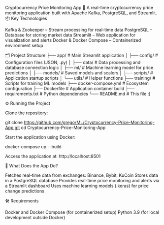 Cryptocurrency Price Monitoring App 🚀
A real-time cryptocurrency price monitoring application built with Apache Kafka, PostgreSQL, and Streamlit.
📦 Key Technologies

Kafka & Zookeeper – Stream processing for real-time data
PostgreSQL – Database for storing market data
Streamlit – Web application for visualization and alerts
Docker & Docker Compose – Containerized environment setup

🗂️ Project Structure
├── app/                  # Main Streamlit application
│   ├── config/           # Configuration files (JSON, .py)
│   ├── data/             # Data processing and database connection logic
│   ├── ml/               # Machine learning model for price predictions
│   ├── models/           # Saved models and scalers
│   ├── scripts/          # Application startup scripts
│   └── utils/            # Helper functions
├── training/             # Scripts for training ML models
├── docker-compose.yml    # Ecosystem configuration
├── Dockerfile            # Application container build
├── requirements.txt      # Python dependencies
└── README.md             # This file :)

⚙️ Running the Project

Clone the repository:

git clone https://github.com/gregorML/Cryptocurrency-Price-Monitoring-App.git
cd Cryptocurrency-Price-Monitoring-App


Start the application using Docker:

docker-compose up --build


Access the application at: http://localhost:8501

🧠 What Does the App Do?

Fetches real-time data from exchanges: Binance, Bybit, KuCoin
Stores data in a PostgreSQL database
Provides real-time price monitoring and alerts via a Streamlit dashboard
Uses machine learning models (.keras) for price change predictions

🛠️ Requirements

Docker and Docker Compose (for containerized setup)
Python 3.9 (for local development outside Docker)


